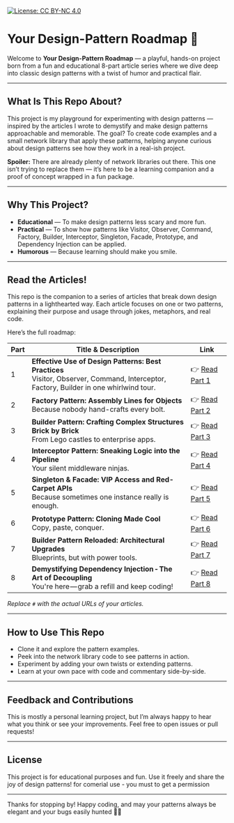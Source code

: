 [![License: CC BY-NC 4.0](https://licensebuttons.net/l/by-nc/4.0/88x31.png)](https://creativecommons.org/licenses/by-nc/4.0/)

# Your Design-Pattern Roadmap 🚀

Welcome to **Your Design-Pattern Roadmap** — a playful, hands-on project born from a fun and educational 8-part article series where we dive deep into classic design patterns with a twist of humor and practical flair.

---

## What Is This Repo About?

This project is my playground for experimenting with design patterns — inspired by the articles I wrote to demystify and make design patterns approachable and memorable.
The goal? To create code examples and a small network library that apply these patterns, helping anyone curious about design patterns see how they work in a real-ish project.

**Spoiler:** There are already plenty of network libraries out there. This one isn’t trying to replace them — it’s here to be a learning companion and a proof of concept wrapped in a fun package.

---

## Why This Project?

* **Educational** — To make design patterns less scary and more fun.
* **Practical** — To show how patterns like Visitor, Observer, Command, Factory, Builder, Interceptor, Singleton, Facade, Prototype, and Dependency Injection can be applied.
* **Humorous** — Because learning should make you smile.

---

## Read the Articles!

This repo is the companion to a series of articles that break down design patterns in a lighthearted way. Each article focuses on one or two patterns, explaining their purpose and usage through jokes, metaphors, and real code.

Here’s the full roadmap:

| Part | Title & Description                                                                                                                      | Link                |
| ---- | ---------------------------------------------------------------------------------------------------------------------------------------- | ------------------- |
| 1    | **Effective Use of Design Patterns: Best Practices**<br>Visitor, Observer, Command, Interceptor, Factory, Builder in one whirlwind tour. | 👉 [Read Part 1](#) |
| 2    | **Factory Pattern: Assembly Lines for Objects**<br>Because nobody hand-crafts every bolt.                                                | 👉 [Read Part 2](#) |
| 3    | **Builder Pattern: Crafting Complex Structures Brick by Brick**<br>From Lego castles to enterprise apps.                                 | 👉 [Read Part 3](#) |
| 4    | **Interceptor Pattern: Sneaking Logic into the Pipeline**<br>Your silent middleware ninjas.                                              | 👉 [Read Part 4](#) |
| 5    | **Singleton & Facade: VIP Access and Red-Carpet APIs**<br>Because sometimes one instance really is enough.                               | 👉 [Read Part 5](#) |
| 6    | **Prototype Pattern: Cloning Made Cool**<br>Copy, paste, conquer.                                                                        | 👉 [Read Part 6](#) |
| 7    | **Builder Pattern Reloaded: Architectural Upgrades**<br>Blueprints, but with power tools.                                                | 👉 [Read Part 7](#) |
| 8    | **Demystifying Dependency Injection - The Art of Decoupling**<br>You're here — grab a refill and keep coding!                            | 👉 [Read Part 8](#) |

*Replace `#` with the actual URLs of your articles.*

---

## How to Use This Repo

* Clone it and explore the pattern examples.
* Peek into the network library code to see patterns in action.
* Experiment by adding your own twists or extending patterns.
* Learn at your own pace with code and commentary side-by-side.

---

## Feedback and Contributions

This is mostly a personal learning project, but I’m always happy to hear what you think or see your improvements. Feel free to open issues or pull requests!

---

## License

This project is for educational purposes and fun. Use it freely and share the joy of design patterns!
for comerial use - you must to get a permission

---

Thanks for stopping by!
Happy coding, and may your patterns always be elegant and your bugs easily hunted 🐞✨
